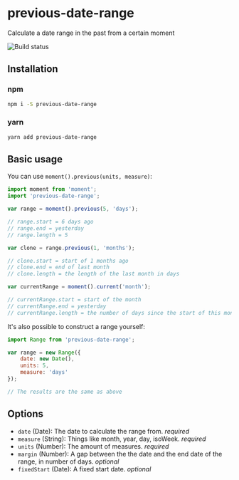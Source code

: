 previous-date-range
===================

Calculate a date range in the past from a certain moment

![Build status](https://api.travis-ci.org/jamiter/previous-date-range.png)

## Installation

### npm
```bash
npm i -S previous-date-range
```

### yarn
```bash
yarn add previous-date-range
```

## Basic usage

You can use `moment().previous(units, measure)`:

```js
import moment from 'moment';
import 'previous-date-range';

var range = moment().previous(5, 'days');

// range.start = 6 days ago
// range.end = yesterday
// range.length = 5

var clone = range.previous(1, 'months');

// clone.start = start of 1 months ago
// clone.end = end of last month
// clone.length = the length of the last month in days

var currentRange = moment().current('month');

// currentRange.start = start of the month
// currentRange.end = yesterday
// currentRange.length = the number of days since the start of this month
```

It's also possible to construct a range yourself:

```js
import Range from 'previous-date-range';

var range = new Range({
    date: new Date(),
    units: 5,
    measure: 'days'
});

// The results are the same as above
```

## Options

- `date` (Date): The date to calculate the range from. _required_
- `measure` (String): Things like month, year, day, isoWeek. _required_
- `units` (Number): The amount of measures. _required_
- `margin` (Number): A gap between the the date and the end date of the range, in number of days. _optional_
- `fixedStart` (Date): A fixed start date. _optional_